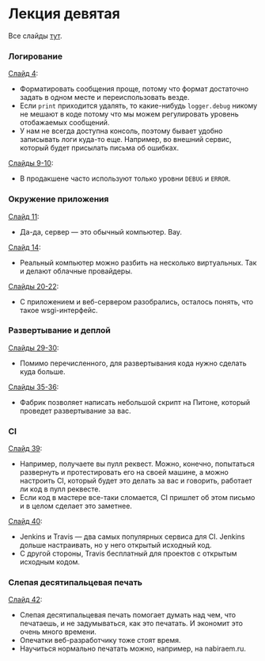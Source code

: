 # Лекция девятая
Все слайды [тут](http://melevir.com/static/styleru_py/slides/9.html).

### Логирование

[Слайд 4](http://melevir.com/static/styleru_py/slides/9.html?full#4):
- Форматировать сообщения проще, потому что формат достаточно задать в одном месте и переиспользовать везде.
- Если `print` приходится удалять, то какие-нибудь `logger.debug` никому не мешают в коде потому что мы можем регулировать уровень отобажаемых сообщений.
- У нам не всегда доступна консоль, поэтому бывает удобно записывать логи куда-то еще. Например, во внешний сервис, который будет присылать письма об ошибках.

[Слайды 9-10](http://melevir.com/static/styleru_py/slides/9.html?full#9):
- В продакшене часто используют только уровни `DEBUG` и `ERROR`.

### Окружение приложения

[Слайд 11](http://melevir.com/static/styleru_py/slides/9.html?full#11):
- Да-да, сервер — это обычный компьютер. Вау.

[Слайд 14](http://melevir.com/static/styleru_py/slides/9.html?full#14):
- Реальный компьютер можно разбить на несколько виртуальных. Так и делают облачные провайдеры.

[Слайды 20-22](http://melevir.com/static/styleru_py/slides/9.html?full#20):
- С приложением и веб-сервером разобрались, осталось понять, что такое wsgi-интерфейс.

### Развертывание и деплой
[Слайды 29-30](http://melevir.com/static/styleru_py/slides/9.html?full#29):
- Помимо перечисленного, для развертывания кода нужно сделать куда больше. 

[Слайды 35-36](http://melevir.com/static/styleru_py/slides/9.html?full#35):
- Фабрик позволяет написать небольшой скрипт на Питоне, который проведет развертывание за вас.

### CI

[Слайд 39](http://melevir.com/static/styleru_py/slides/9.html?full#39):
- Например, получаете вы пулл реквест. Можно, конечно, попытаться развернуть и протестировать его на своей машине, а можно настроить CI, который будет это делать за вас и говорить, работает ли код в пулл реквесте. 
- Если код в мастере все-таки сломается, CI пришлет об этом письмо и в целом сделает это заметнее.

[Слайд 40](http://melevir.com/static/styleru_py/slides/9.html?full#40):
- Jenkins и Travis — два самых популярных сервиса для CI. Jenkins дольше настраивать, но у него открытый исходный код. 
- С другой стороны, Travis бесплатный для проектов с открытым исходным кодом.

### Слепая десятипальцевая печать

[Слайд 42](http://melevir.com/static/styleru_py/slides/9.html?full#42):

- Слепая десятипальцевая печать помогает думать над чем, что печатаешь, и не задумываться, как это печатать. И экономит это очень много времени.
- Опечатки веб-разработчику тоже стоят время.
- Научиться нормально печатать можно, например, на nabiraem.ru. 
